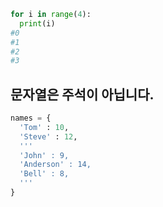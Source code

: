 ```python
for i in range(4):
  print(i)
#0
#1
#2
#3
```
문자열은 주석이 아닙니다.
-------------------
```python
names = {
  'Tom' : 10,
  'Steve' : 12,
  '''
  'John' : 9,
  'Anderson' : 14,
  'Bell' : 8,
  '''
}
```
